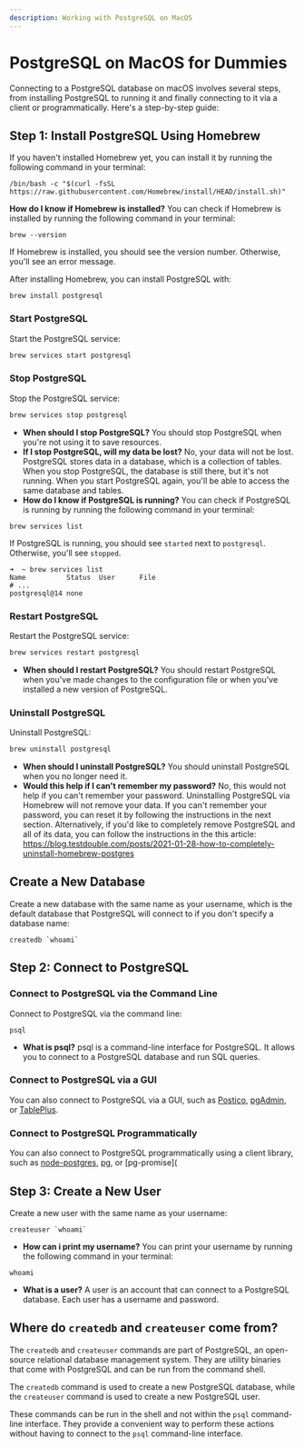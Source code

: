 ```yaml
---
description: Working with PostgreSQL on MacOS
---
```


# PostgreSQL on MacOS for Dummies

Connecting to a PostgreSQL database on macOS involves several steps, from installing PostgreSQL to running it and finally connecting to it via a client or programmatically. Here's a step-by-step guide:

## Step 1: Install PostgreSQL Using Homebrew

If you haven't installed Homebrew yet, you can install it by running the following command in your terminal:

```shell
/bin/bash -c "$(curl -fsSL https://raw.githubusercontent.com/Homebrew/install/HEAD/install.sh)"
```

**How do I know if Homebrew is installed?** You can check if Homebrew is installed by running the following command in your terminal:

```shell
brew --version
```

If Homebrew is installed, you should see the version number. Otherwise, you'll see an error message.

After installing Homebrew, you can install PostgreSQL with:

```shell
brew install postgresql
```

### Start PostgreSQL

Start the PostgreSQL service:

```bash
brew services start postgresql
```

### Stop PostgreSQL

Stop the PostgreSQL service:

```bash
brew services stop postgresql
```

- **When should I stop PostgreSQL?** You should stop PostgreSQL when you're not using it to save resources.
- **If I stop PostgreSQL, will my data be lost?** No, your data will not be lost. PostgreSQL stores data in a database, which is a collection of tables. When you stop PostgreSQL, the database is still there, but it's not running. When you start PostgreSQL again, you'll be able to access the same database and tables.
- **How do I know if PostgreSQL is running?** You can check if PostgreSQL is running by running the following command in your terminal:

```shell
brew services list
```

If PostgreSQL is running, you should see `started` next to `postgresql`. Otherwise, you'll see `stopped`.

```shell
➜  ~ brew services list
Name          Status  User      File
# ...
postgresql@14 none              
```

### Restart PostgreSQL

Restart the PostgreSQL service:

```bash
brew services restart postgresql
```

- **When should I restart PostgreSQL?** You should restart PostgreSQL when you've made changes to the configuration file or when you've installed a new version of PostgreSQL. 

### Uninstall PostgreSQL

Uninstall PostgreSQL:

```bash
brew uninstall postgresql
```

- **When should I uninstall PostgreSQL?** You should uninstall PostgreSQL when you no longer need it. 
- **Would this help if I can't remember my password?** No, this would not help if you can't remember your password. Uninstalling PostgreSQL via Homebrew will not remove your data. If you can't remember your password, you can reset it by following the instructions in the next section. Alternatively, if you'd like to completely remove PostgreSQL and all of its data, you can follow the instructions in the this article: https://blog.testdouble.com/posts/2021-01-28-how-to-completely-uninstall-homebrew-postgres  



## Create a New Database 

Create a new database with the same name as your username, which is the default database that PostgreSQL will connect to if you don't specify a database name:

```shell
createdb `whoami`
```

## Step 2: Connect to PostgreSQL

### Connect to PostgreSQL via the Command Line

Connect to PostgreSQL via the command line:

```shell
psql
```

- **What is psql?** psql is a command-line interface for PostgreSQL. It allows you to connect to a PostgreSQL database and run SQL queries.

### Connect to PostgreSQL via a GUI

You can also connect to PostgreSQL via a GUI, such as [Postico](https://eggerapps.at/postico/), [pgAdmin](https://www.pgadmin.org/), or [TablePlus](https://tableplus.com/).

### Connect to PostgreSQL Programmatically

You can also connect to PostgreSQL programmatically using a client library, such as [node-postgres](https://node-postgres.com/), [pg](https://node-postgres.com/), or [pg-promise](

## Step 3: Create a New User

Create a new user with the same name as your username:

```shell
createuser `whoami`
```

- **How can i print my username?** You can print your username by running the following command in your terminal:

```shell
whoami
```

- **What is a user?** A user is an account that can connect to a PostgreSQL database. Each user has a username and password.

## Where do `createdb` and `createuser` come from?

The `createdb` and `createuser` commands are part of PostgreSQL, an open-source relational database management system. They are utility binaries that come with PostgreSQL and can be run from the command shell.

The `createdb` command is used to create a new PostgreSQL database, while the `createuser` command is used to create a new PostgreSQL user.

These commands can be run in the shell and not within the `psql` command-line interface. They provide a convenient way to perform these actions without having to connect to the `psql` command-line interface.


